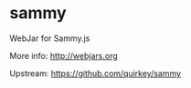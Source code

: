 sammy
=====

WebJar for Sammy.js

More info: http://webjars.org

Upstream: https://github.com/quirkey/sammy
